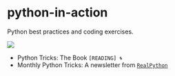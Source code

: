 # python-in-action
Python best practices and coding exercises.

![](https://wakatime.com/badge/user/751e534b-1abf-4451-b62e-750332c8f468/project/5cf543eb-2cfb-4648-b738-fd681f2d6f96.svg?style=flat)

- Python Tricks: The Book `[READING] 🌀`
- Monthly Python Tricks: A newsletter from [`RealPython`](https://realpython.com/)